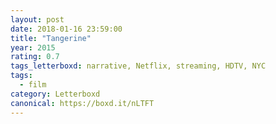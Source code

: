 ```yaml
---
layout: post 
date: 2018-01-16 23:59:00
title: "Tangerine"
year: 2015
rating: 0.7
tags_letterboxd: narrative, Netflix, streaming, HDTV, NYC
tags:
  - film
category: Letterboxd
canonical: https://boxd.it/nLTFT
---
```

